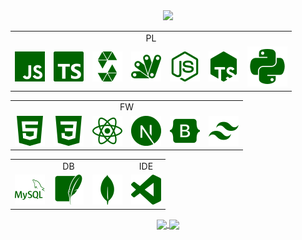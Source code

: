 
<div align="center">
  <img src="https://readme-typing-svg.demolab.com?font=Space+Mono&weight=600&size=30o&duration=2000&pause=2000&repeat=false&color=007A00&center=true&vCenter=true&width=435&lines=TECHS"/>
</div>
 <table align="center">
    <tr>
   <td align="center "colspan="8">PL</td>
    </tr>
    <tr>
      <td><img src="./icons/javascript.svg" alt="JavaScript"></td><td><img src="./icons/typescript.svg" alt="TypeScript"></td><td><img src="./icons/solidity.svg" alt="Solidity"></td>      <td><img src="./icons/appscript.svg" alt="Apps Script"></td><td><img src="./icons/node.svg" alt="Node.js"></td><td><img src="./icons/tsnode.svg" alt="Node.ts"></td><td><img src="./icons/python.svg" alt="Python"></td>
    </tr>
    </tr>
 </table>
    <table align="center">
    <tr>
    <td align="center "colspan="8">FW</td>
    </tr>
     <tr>
       <td><img src="./icons/html.svg" alt="HTML"></td><td><img src="./icons/css.svg" alt="CSS"></td><td><img src="./icons/react.svg" alt="REACT"></td><td><img src="./icons/next.svg" alt="NEXT"></td><td><img src="./icons/bootstrap.svg" alt="BOOTSTRAP"></td><td><img src="./icons/tailwind.svg" alt="TAILWIND"></td>
    </tr>
 </table>
 <table align="center">
    <tr>
    <td align="center "colspan="3">DB</td><td align="center "colspan="2">IDE</td>
    </tr>
     <tr>
       <td><img src="./icons/mysql.svg" alt="MYSQL"></td><td><img src="./icons/sqlite.svg" alt="SQLITE"></td><td><img src="./icons/mongodb.svg" alt="MONGODB"></td>
       <td><img src="./icons/vscode.svg" alt="VSCODE"></td></td>
    </tr>
 </table>
<!-- GIT STATS -->
<div align="center">  
  <a href="../../">
  <img height="140em" align="center" src="https://github-readme-stats.vercel.app/api?username=RodrigoSKohl&show_icons=true&custom_title=&text_bold=true&theme=shadow_green&include_all_commits=false&count_private=true&hide_border=true&bg_color=00000000"/>
  <img height="140em" align="center" src="https://github-readme-stats.vercel.app/api/top-langs/?username=RodrigoSKohl&custom_title=&text_bold=true&layout=compact&langs_count=7&theme=shadow_green&bg_color=00000000&hide_border=true"/>
</div>
